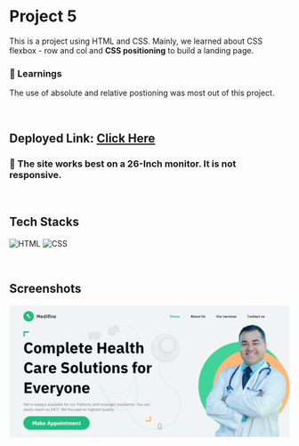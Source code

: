 # Project 5

This is a project using HTML and CSS. Mainly, we learned about CSS flexbox - row and col and **CSS positioning** to build a landing page. 

### 🔸 Learnings
The use of absolute and relative postioning was most out of this project.

<br>

## Deployed Link: [Click Here]()

###  🔸 The site works best on a 26-Inch monitor. It is not responsive.

<br>

## Tech Stacks
![HTML]( https://img.shields.io/badge/HTML5-E34F26?style=for-the-badge&logo=html5&logoColor=white) 
![CSS](https://img.shields.io/badge/CSS3-1572B6?style=for-the-badge&logo=css3&logoColor=white)

<br>

## Screenshots
![Page](./output.png)

<br>
